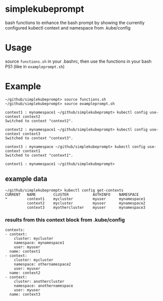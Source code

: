 # simplekubeprompt
bash functions to enhance the bash prompt by showing the currently configured kubectl context and namespace from .kube/config

# Usage

source ```functions.sh``` in your .bashrc, then use the functions in your bash PS1 (like in  ```exampleprompt.sh```)

# Example
```console
~/github/simplekubeprompt> source functions.sh
~/github/simplekubeprompt> source exampleprompt.sh

context1 : mynamespace1 ~/github/simplekubeprompt> kubectl config use-context context2
Switched to context "context2".

context2 : mynamespace1 ~/github/simplekubeprompt> kubectl config use-context context3
Switched to context "context3".

context3 : mynamespace ~/github/simplekubeprompt> kubectl config use-context context1
Switched to context "context1".

context1 : mynamespace1 ~/github/simplekubeprompt>
```

## example data

```console
~/github/simplekubeprompt> kubectl config get-contexts
CURRENT   NAME        CLUSTER           AUTHINFO    NAMESPACE
*         context1    mycluster         myuser      mynamespace1
          context2    mycluster         myuser      mynamespace2
          context3    myothercluster    myuser      mynamespace3
```

### results from this context block from .kube/config

```console
contexts:
- context:
    cluster: mycluster
    namespace: mynamespace1
    user: myuser
  name: context1
- context:
    cluster: mycluster
    namespace: othernamespace2
    user: myuser
  name: context2
- context:
    cluster: anothercluster
    namespace: anothernamespace
    user: myuser
  name: context3
```


